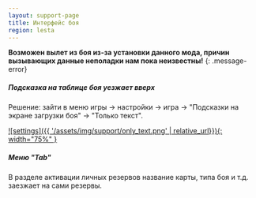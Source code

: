 ```yaml
---
layout: support-page
title: Интерфейс боя
region: lesta
---
```


**Возможен вылет из боя из-за установки данного мода, причин вызывающих данные неполадки нам пока неизвестны!**
{: .message-error}

##### Подсказка на таблице боя уезжает вверх

Решение: зайти в меню игры -> настройки -> игра -> "Подсказки на экране загрузки боя" -> "Только текст".

[![settings]({{ '/assets/img/support/only_text.png' | relative_url}}){: width="75%" }](/assets/img/support/only_text.png)

##### Меню "Tab"

В разделе активации личных резервов название карты, типа боя и т.д. заезжает на сами резервы.
